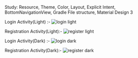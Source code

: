 Study: Resource, Theme, Color, Layout, Explicit Intent, BottomNavigationView, Gradle File structure, Material Design 3

Login Activity(Light) :-
![login light](https://user-images.githubusercontent.com/103524945/189528569-9d3813f5-09d9-454c-8c28-48094ba33cf1.jpg)

Registration Activity(Light):-
![register light](https://user-images.githubusercontent.com/103524945/189528599-62b59cbe-04dc-4871-b4bf-4c8e31bb373c.jpg)

Login Activity(Dark) :- 
![login dark](https://user-images.githubusercontent.com/103524945/189528608-26ac6036-5598-4719-9e52-1a2a69abfc78.jpg)

Registration Activity(Dark):-
![register dark](https://user-images.githubusercontent.com/103524945/189528623-2c7de10c-ac2e-4b43-9c85-e99e281b6527.jpg)
 
